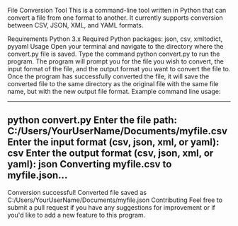 File Conversion Tool
This is a command-line tool written in Python that can convert a file from one format to another. It currently supports conversion between CSV, JSON, XML, and YAML formats.

Requirements
Python 3.x
Required Python packages: json, csv, xmltodict, pyyaml
Usage
Open your terminal and navigate to the directory where the convert.py file is saved.
Type the command python convert.py to run the program.
The program will prompt you for the file you wish to convert, the input format of the file, and the output format you want to convert the file to.
Once the program has successfully converted the file, it will save the converted file to the same directory as the original file with the same file name, but with the new output file format.
Example command line usage:

-------------------------------------------------------------------------------------------------
python convert.py
Enter the file path: C:/Users/YourUserName/Documents/myfile.csv
Enter the input format (csv, json, xml, or yaml): csv
Enter the output format (csv, json, xml, or yaml): json
Converting myfile.csv to myfile.json...
-------------------------------------------------------------------------------------------------
Conversion successful! Converted file saved as C:/Users/YourUserName/Documents/myfile.json
Contributing
Feel free to submit a pull request if you have any suggestions for improvement or if you'd like to add a new feature to this program.
